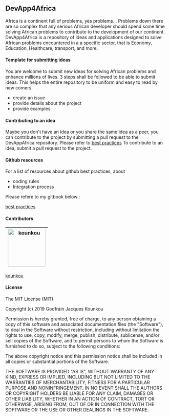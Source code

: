 ## DevApp4Africa

Africa is a continent full of problems, yes problems... Problems down there are so complex that any serious African 
developer should spend some time solving African problems to contribute to the development of our continent.
DevApp4Africa is a repository of ideas and applications designed to solve African problems encountered in a
a specific sector, that is Economy, Education, Healthcare, transport, and more.

#### Template for submitting ideas

You are welcome to submit new ideas for solving African problems and enhance millions of lives. 3 steps shall be 
followed to be able to submit ideas. This helps the entire repository to be uniform and easy to read by new comers.

* create an issue
* provide details about the project
* provide examples

#### Contributing to an idea

Maybe you don't have an idea or you share the same idea as a peer, you can contribute to the project by submitting 
a pull request to the DevAppAfrica repository.
Please refer to [best practices](https://godfrain.gitbook.io/best-practices/)
To contribute to an idea, submit a pull request to the project.

#### Github resources

For a list of resources about github best practices, about 

* coding rules
* Integration process

Please refere to my gitbook below :

[best practices](https://godfrain.gitbook.io/best-practices/)


#### Contributors

[<img alt="kounkou" src="https://avatars0.githubusercontent.com/u/2589171?s=460&v=4" width="117">](https://github.com/kounkou) |
:---: |
[kounkou](https://github.com/kounkou)

#### License

The MIT License (MIT)

Copyright (c) 2019 Godfrain Jacques Kounkou

Permission is hereby granted, free of charge, to any person obtaining a copy of this software and associated documentation files (the "Software"), to deal in the Software without restriction, including without limitation the rights to use, copy, modify, merge, publish, distribute, sublicense, and/or sell copies of the Software, and to permit persons to whom the Software is furnished to do so, subject to the following conditions:

The above copyright notice and this permission notice shall be included in all copies or substantial portions of the Software.

THE SOFTWARE IS PROVIDED "AS IS", WITHOUT WARRANTY OF ANY KIND, EXPRESS OR IMPLIED, INCLUDING BUT NOT LIMITED TO THE WARRANTIES OF MERCHANTABILITY, FITNESS FOR A PARTICULAR PURPOSE AND NONINFRINGEMENT. IN NO EVENT SHALL THE AUTHORS OR COPYRIGHT HOLDERS BE LIABLE FOR ANY CLAIM, DAMAGES OR OTHER LIABILITY, WHETHER IN AN ACTION OF CONTRACT, TORT OR OTHERWISE, ARISING FROM, OUT OF OR IN CONNECTION WITH THE SOFTWARE OR THE USE OR OTHER DEALINGS IN THE SOFTWARE.
